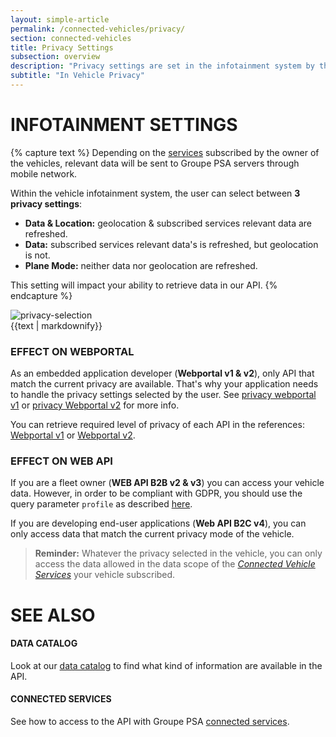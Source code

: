 ```yaml
---
layout: simple-article
permalink: /connected-vehicles/privacy/
section: connected-vehicles
title: Privacy Settings
subsection: overview
description: "Privacy settings are set in the infotainment system by the owner of the vehicle. Find information about these settings here."
subtitle: "In Vehicle Privacy"
---
```


# INFOTAINMENT SETTINGS

{% capture text %}
Depending on the [services]({{site.baseurl}}/connected-vehicles/access-requirements#connected-vehicle-services) subscribed by the owner of the vehicles, relevant data will be sent to Groupe PSA servers through mobile network.

Within the vehicle infotainment system, the user can select between **3 privacy settings**:
- <strong>Data & Location:</strong> geolocation & subscribed services relevant data are refreshed.
- <strong>Data:</strong> subscribed services relevant data's is refreshed, but geolocation is not.
- <strong>Plane Mode:</strong> neither data nor geolocation are refreshed.

This setting will impact your ability to retrieve data in our API.
{% endcapture %}

<div style="overflow: auto">


<img src="{{site.baseurl}}/assets/images/privacy-selection.jpg" alt="privacy-selection" class="content-img-float-right">
<div>
{{text | markdownify}}
</div>
</div>

### EFFECT ON WEBPORTAL

As an embedded application developer (**Webportal v1 & v2**), only API that match the current privacy are available. That's why your application needs to handle the privacy settings selected by the user. See [privacy webportal v1]({{site.baseurl}}/webportal/v1/quickstart/#privacy-mode) or [privacy Webportal v2]({{site.baseurl}}/webportal/v2/overview/privacy/#article) for more info.

You can retrieve required level of privacy of each API in the references: [Webportal v1]({{site.baseurl}}/webportal/v1/api-reference/list/#article) or [Webportal v2]({{site.baseurl}}/webportal/v2/api-reference/list/#article).

### EFFECT ON WEB API


If you are a fleet owner (**WEB API B2B v2 & v3**) you can access your vehicle data. However, in order to be compliant with GDPR, you should use the query parameter `profile` as described [here]({{site.baseurl}}/webapi/b2b/api-reference-v2/specification/#section/API-output:/Data-profile).

If you are developing end-user applications (**Web API B2C v4**), you can only access data that match the current privacy mode of the vehicle.

> **Reminder:** Whatever the privacy selected in the vehicle, you can only access the data allowed in the data scope of the *[Connected Vehicle Services]({{site.baseurl}}/connected-vehicles/access-requirements/#vehicle-connected-services)* your vehicle subscribed.

# SEE ALSO

#### DATA CATALOG

Look at our [data catalog]({{site.baseurl}}/connected-vehicles/data-catalog/#article) to find what kind of information are available in the API.


#### CONNECTED SERVICES

See how to access to the API with Groupe PSA [connected services]({{site.baseurl}}/connected-vehicles/access-requirements).
